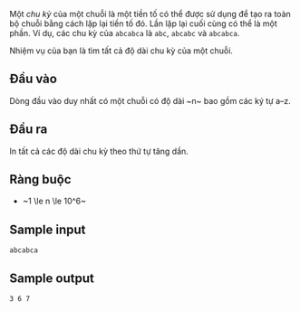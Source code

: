 Một *chu kỳ* của một chuỗi là một tiền tố có thể được sử dụng để tạo ra toàn bộ chuỗi bằng cách lặp lại tiền tố đó. Lần lặp lại cuối cùng có thể là một phần. Ví dụ, các chu kỳ của `abcabca` là `abc`, `abcabc` và `abcabca`.

Nhiệm vụ của bạn là tìm tất cả độ dài chu kỳ của một chuỗi.

## Đầu vào
Dòng đầu vào duy nhất có một chuỗi có độ dài ~n~ bao gồm các ký tự a–z.

## Đầu ra
In tất cả các độ dài chu kỳ theo thứ tự tăng dần.

## Ràng buộc
- ~1 \le n \le 10^6~

## Sample input
```
abcabca
```
## Sample output
```
3 6 7
```